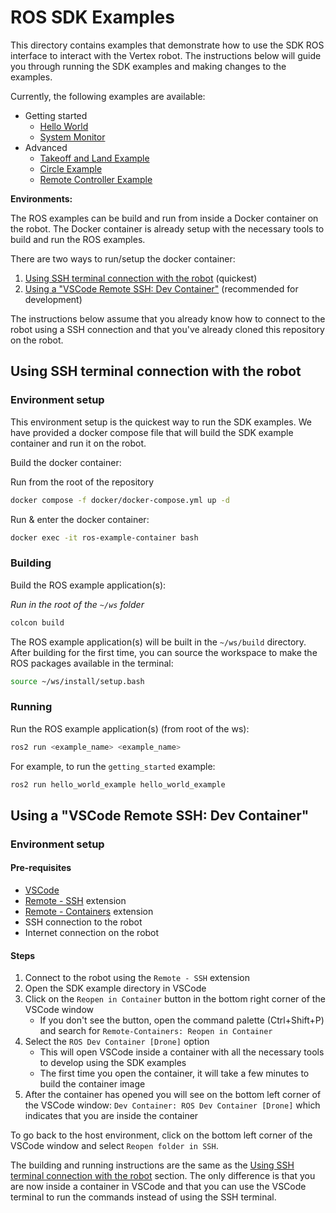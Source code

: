 # ROS SDK Examples

This directory contains examples that demonstrate how to use the SDK ROS interface to interact with the Vertex robot.
The instructions below will guide you through running the SDK examples and making changes to the examples.

Currently, the following examples are available:

- Getting started
  - [Hello World](src/getting_started/hello_world/README.md)
  - [System Monitor](src/getting_started/system_monitor/README.md)
- Advanced
  - [Takeoff and Land Example](src/advanced/take_off_land_example/README.md)
  - [Circle Example](src/advanced/circle_example/README.md)
  - [Remote Controller Example](src/advanced/remote_controller_example/README.md)

**Environments:**

The ROS examples can be build and run from inside a Docker container on the robot. The Docker container is already setup with the necessary tools to build and run the ROS examples.

There are two ways to run/setup the docker container:

1. [Using SSH terminal connection with the robot](#using-ssh-terminal-connection-with-the-robot) (quickest)
2. [Using a "VSCode Remote SSH: Dev Container"](#using-a-vscode-remote-ssh-dev-container) (recommended for development)

The instructions below assume that you already know how to connect to the robot using a SSH connection and that you've already cloned this repository on the robot.

## Using SSH terminal connection with the robot

### Environment setup

This environment setup is the quickest way to run the SDK examples. We have provided a docker compose file that will build the SDK example container and run it on the robot.

Build the docker container:

Run from the root of the repository

```bash
docker compose -f docker/docker-compose.yml up -d
```

Run & enter the docker container:

```bash
docker exec -it ros-example-container bash
```

### Building

Build the ROS example application(s):

*Run in the root of the `~/ws` folder*

```bash
colcon build
```

The ROS example application(s) will be built in the `~/ws/build` directory.
After building for the first time, you can source the workspace to make the ROS packages available in the terminal:

```bash
source ~/ws/install/setup.bash
```

### Running

Run the ROS example application(s) (from root of the ws):

```bash
ros2 run <example_name> <example_name>
```

For example, to run the `getting_started` example:

```bash
ros2 run hello_world_example hello_world_example
```

## Using a "VSCode Remote SSH: Dev Container"

### Environment setup

#### Pre-requisites

- [VSCode](https://code.visualstudio.com/)
- [Remote - SSH](https://marketplace.visualstudio.com/items?itemName=ms-vscode-remote.remote-ssh) extension
- [Remote - Containers](https://marketplace.visualstudio.com/items?itemName=ms-vscode-remote.remote-containers) extension
- SSH connection to the robot
- Internet connection on the robot

#### Steps

1. Connect to the robot using the `Remote - SSH` extension
2. Open the SDK example directory in VSCode
3. Click on the `Reopen in Container` button in the bottom right corner of the VSCode window
   - If you don't see the button, open the command palette (Ctrl+Shift+P) and search for `Remote-Containers: Reopen in Container`
4. Select the `ROS Dev Container [Drone]` option
   - This will open VSCode inside a container with all the necessary tools to develop using the SDK examples
   - The first time you open the container, it will take a few minutes to build the container image
5. After the container has opened you will see on the bottom left corner of the VSCode window: `Dev Container: ROS Dev Container [Drone]` which indicates that you are inside the container

To go back to the host environment, click on the bottom left corner of the VSCode window and select `Reopen folder in SSH`.

The building and running instructions are the same as the [Using SSH terminal connection with the robot](#using-ssh-terminal-connection-with-the-robot) section. The only difference is that you are now inside a container in VSCode and that you can use the VSCode terminal to run the commands instead of using the SSH terminal.

